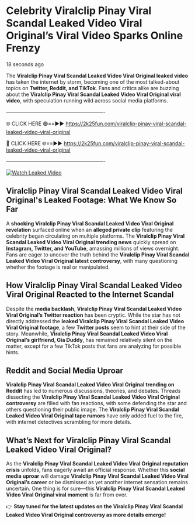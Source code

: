 # Celebrity Viralclip Pinay Viral Scandal Leaked Video Viral Original’s Viral Video Sparks Online Frenzy

18 seconds ago

The **Viralclip Pinay Viral Scandal Leaked Video Viral Original leaked video** has taken the internet by storm, becoming one of the most talked-about topics on **Twitter, Reddit, and TikTok**. Fans and critics alike are buzzing about the **Viralclip Pinay Viral Scandal Leaked Video Viral Original viral video**, with speculation running wild across social media platforms.

———————————————————-

🌐 CLICK HERE 🟢==►► https://2k25fun.com/viralclip-pinay-viral-scandal-leaked-video-viral-original

🔴 CLICK HERE 🌐==►► https://2k25fun.com/viralclip-pinay-viral-scandal-leaked-video-viral-original

———————————————————-

[![Watch Leaked Video](https://miro.medium.com/v2/resize:fit:828/format:webp/1*cilzJN44JGOrTw9NJCrNHA.gif "Watch Leaked Video")](https://2k25fun.com/viralclip-pinay-viral-scandal-leaked-video-viral-original)

## **Viralclip Pinay Viral Scandal Leaked Video Viral Original's Leaked Footage: What We Know So Far**  
A **shocking Viralclip Pinay Viral Scandal Leaked Video Viral Original revelation** surfaced online when an **alleged private clip** featuring the celebrity began circulating on multiple platforms. The **Viralclip Pinay Viral Scandal Leaked Video Viral Original trending news** quickly spread on **Instagram, Twitter, and YouTube**, amassing millions of views overnight. Fans are eager to uncover the truth behind the **Viralclip Pinay Viral Scandal Leaked Video Viral Original latest controversy**, with many questioning whether the footage is real or manipulated.  

## **How Viralclip Pinay Viral Scandal Leaked Video Viral Original Reacted to the Internet Scandal**  
Despite the **media backlash**, **Viralclip Pinay Viral Scandal Leaked Video Viral Original’s Twitter reaction** has been cryptic. While the star has not directly addressed the **leaked Viralclip Pinay Viral Scandal Leaked Video Viral Original footage**, a few **Twitter posts** seem to hint at their side of the story. Meanwhile, **Viralclip Pinay Viral Scandal Leaked Video Viral Original’s girlfriend, Gia Duddy**, has remained relatively silent on the matter, except for a few TikTok posts that fans are analyzing for possible hints.  

## **Reddit and Social Media Uproar**  
**Viralclip Pinay Viral Scandal Leaked Video Viral Original trending on Reddit** has led to numerous discussions, theories, and debates. Threads dissecting the **Viralclip Pinay Viral Scandal Leaked Video Viral Original controversy** are filled with fan reactions, with some defending the star and others questioning their public image. The **Viralclip Pinay Viral Scandal Leaked Video Viral Original tape rumors** have only added fuel to the fire, with internet detectives scrambling for more details.  

## **What’s Next for Viralclip Pinay Viral Scandal Leaked Video Viral Original?**  
As the **Viralclip Pinay Viral Scandal Leaked Video Viral Original reputation crisis** unfolds, fans eagerly await an official response. Whether this **social media uproar** will damage **Viralclip Pinay Viral Scandal Leaked Video Viral Original’s career** or be dismissed as yet another internet sensation remains uncertain. One thing is for sure—this **Viralclip Pinay Viral Scandal Leaked Video Viral Original viral moment** is far from over.  

👉 **Stay tuned for the latest updates on the Viralclip Pinay Viral Scandal Leaked Video Viral Original controversy as more details emerge!**  